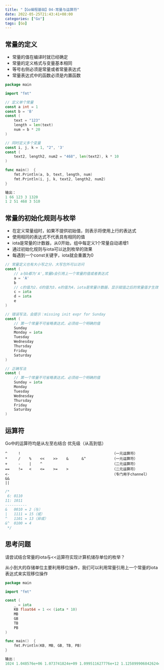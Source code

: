 ```yaml
---
title: "【Go编程基础】04-常量与运算符"
date: 2022-05-25T21:43:41+08:00
categories: ["Go"]
tags: [Go]
---
```

## 常量的定义
- 常量的值在编译时就已经确定  
- 常量的定义格式与变量基本相同  
- 等号右侧必须是常量或者常量表达式
- 常量表达式中的函数必须是内置函数

```go
package main

import "fmt"

// 定义单个常量
const a int = 1
const b = 'B'
const (
	text = "123"
	length = len(text)
	num = b * 20
)

// 同时定义多个变量
const i, j, k = 1, "2", '3'
const (
	text2, length2, num2 = "468", len(text2), k * 10
)

func main()  {
	fmt.Println(a, b, text, length, num)
	fmt.Println(i, j, k, text2, length2, num2)
}

输出：
1 66 123 3 1320
1 2 51 468 3 510
```

## 常量的初始化规则与枚举
- 在定义常量组时，如果不提供初始值，则表示将使用上行的表达式
- 使用相同的表达式不代表具有相同的值
- iota是常量的计数器，从0开始，组中每定义1个常量自动递增1
- 通过初始化规则与iota可以达到枚举的效果
- 每遇到一个const关键字，iota就会重置为0

```go
// 常量定义也有大小写之分，大写包外可以访问
const (
	// a与b都为'A',常量b会引用上一个常量的值或者表达式
	a = 'A'
	b
	// c的值为2，d的值为3，e的值为4，iota是常量计数器，显示赋值之后的常量值才生效
	c = iota
	d = iota
	e
)
```

```go
// 错误写法，会提示：missing init expr for Sunday
const (
	// 第一个常量不可省略表达式，必须给一个明确的值
	Sunday
	Monday = iota
	Tuesday
	Wednesday
	Thursday
	Friday
	Saturday
)

// 正确写法
const (
	// 第一个常量不可省略表达式，必须给一个明确的值
	Sunday = iota
	Monday
	Tuesday
	Wednesday
	Thursday
	Friday
	Saturday
)
```

## 运算符

Go中的运算符均是从左至右结合
优先级（从高到低）

```
^     !                                          （一元运算符）
*     /    %    <<    >>    &      &^            （一元运算符）
+     -    |    ^                                （二元运算符）
==    !=   <    <=    >=    >                    （二元运算符）
<-                                               （专门用于channel）
&&
||
```

```go
/*
 6: 0110
11: 1011
----------
&   0010 = 2（与）
|   1111 = 15（或）
^   1101 = 13（异或）
&^  0100 = 4
 */
```

## 思考问题
请尝试结合常量的iota与<<运算符实现计算机储存单位的枚举？

从小到大的存储单位主要利用移位操作，我们可以利用常量引用上一个常量的iota表达式来实现移位操作

```go
package main

import "fmt"

const (
	_ = iota
	KB float64 = 1 << (iota * 10)
	MB
	GB
	TB
	PB
)

func main()  {
	fmt.Println(KB, MB, GB, TB, PB)
}

输出：
1024 1.048576e+06 1.073741824e+09 1.099511627776e+12 1.125899906842624e+15
```
